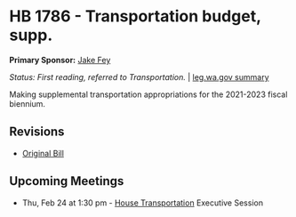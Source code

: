 # HB 1786 - Transportation budget, supp.
**Primary Sponsor:** [Jake Fey](/person/leg/jake.fey.md)

*Status: First reading, referred to Transportation.* | [leg.wa.gov summary](https://app.leg.wa.gov/billsummary?BillNumber=1786&Year=2021)

Making supplemental transportation appropriations for the 2021-2023 fiscal biennium.

## Revisions
* [Original Bill](1/)

## Upcoming Meetings
* Thu, Feb 24 at 1:30 pm - [House Transportation](/house/2021-22/TR/) Executive Session